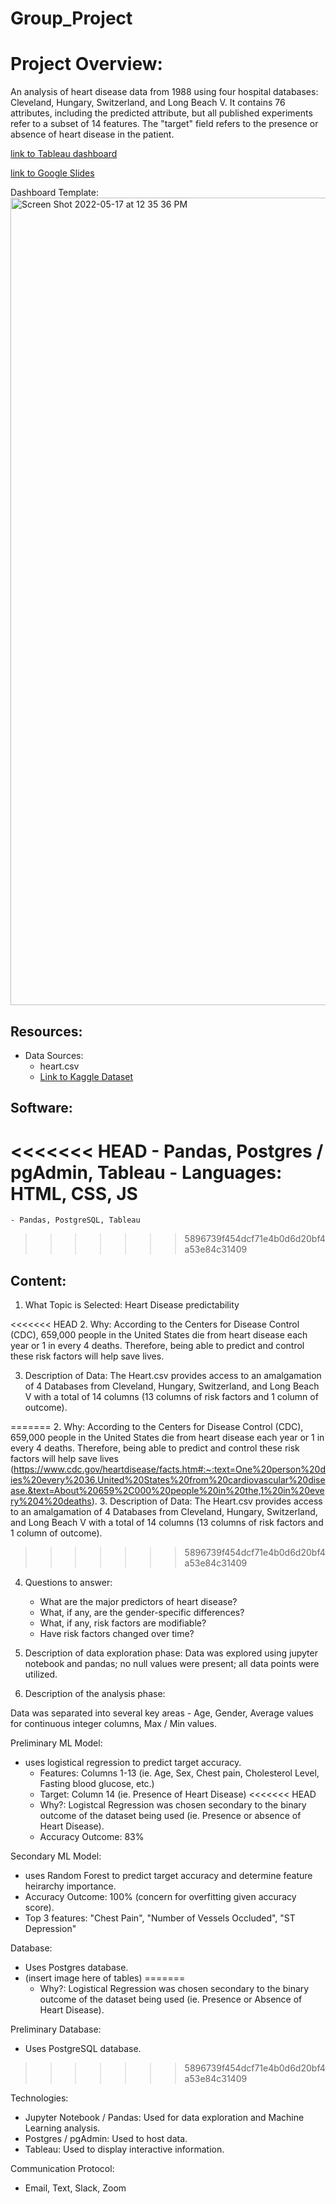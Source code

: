 # Group_Project

# Project Overview:
An analysis of heart disease data from 1988 using four hospital databases: Cleveland, Hungary, Switzerland, and Long Beach V. It contains 76 attributes, including the predicted attribute, but all published experiments refer to a subset of 14 features. The "target" field refers to the presence or absence of heart disease in the patient. 

[link to Tableau dashboard](https://public.tableau.com/shared/QKNKRGSJG?:display_count=n&:origin=viz_share_link)

[link to Google Slides](https://docs.google.com/presentation/d/1ngo6tRvbdELgjAdtwzgYFL6trayqPmxuBI8svCjsym4/edit?usp=sharing)

Dashboard Template:
<img width="1292" alt="Screen Shot 2022-05-17 at 12 35 36 PM" src="https://user-images.githubusercontent.com/93015602/168895752-01a6ef15-62ae-4a43-a472-4aa9e47721c9.png">

## Resources:

* Data Sources: 
    - heart.csv
    - [Link to Kaggle Dataset](https://www.kaggle.com/datasets/johnsmith88/heart-disease-dataset?select=heart.csv)

## Software: 
<<<<<<< HEAD
    - Pandas, Postgres / pgAdmin, Tableau
    - Languages: HTML, CSS, JS
=======
    - Pandas, PostgreSQL, Tableau
>>>>>>> 5896739f454dcf71e4b0d6d20bf4a53e84c31409
    
## Content:

1. What Topic is Selected: Heart Disease predictability 

<<<<<<< HEAD
2. Why: According to the Centers for Disease Control (CDC), 659,000 people in the United States die from heart disease each year or 1 in every 4 deaths.  Therefore, being able to predict and control these risk factors will help save lives.

3. Description of Data: The Heart.csv provides access to an amalgamation of 4 Databases from Cleveland, Hungary, Switzerland, and Long Beach V with a total of 14 columns (13 columns of risk factors and 1 column of outcome). 

=======
2. Why: According to the Centers for Disease Control (CDC), 659,000 people in the United States die from heart disease each year or 1 in every 4 deaths.  Therefore, being able to predict and control these risk factors will help save lives (https://www.cdc.gov/heartdisease/facts.htm#:~:text=One%20person%20dies%20every%2036,United%20States%20from%20cardiovascular%20disease.&text=About%20659%2C000%20people%20in%20the,1%20in%20every%204%20deaths).
3. Description of Data: The Heart.csv provides access to an amalgamation of 4 Databases from Cleveland, Hungary, Switzerland, and Long Beach V with a total of 14 columns (13 columns of risk factors and 1 column of outcome).
>>>>>>> 5896739f454dcf71e4b0d6d20bf4a53e84c31409
4. Questions to answer:
    - What are the major predictors of heart disease?
    - What, if any, are the gender-specific differences?
    - What, if any, risk factors are modifiable?
    - Have risk factors changed over time?

5. Description of data exploration phase: Data was explored using jupyter notebook and pandas; no null values were present; all data points were utilized.

6. Description of the analysis phase: 

Data was separated into several key areas - Age, Gender, Average values for continuous integer columns, Max / Min values. 

Preliminary ML Model:
- uses logistical regression to predict target accuracy. 
    - Features: Columns 1-13 (ie. Age, Sex, Chest pain, Cholesterol Level, Fasting blood glucose, etc.)
    - Target: Column 14 (ie. Presence of Heart Disease)
<<<<<<< HEAD
    - Why?: Logistcal Regression was chosen secondary to the binary outcome of the dataset being used (ie. Presence or absence of Heart Disease).
    - Accuracy Outcome: 83%

Secondary ML Model:
- uses Random Forest to predict target accuracy and determine feature heirarchy importance. 
- Accuracy Outcome: 100% (concern for overfitting given accuracy score). 
- Top 3 features: "Chest Pain", "Number of Vessels Occluded", "ST Depression"

Database:
- Uses Postgres database.
- (insert image here of tables)
=======
    - Why?: Logistical Regression was chosen secondary to the binary outcome of the dataset being used (ie. Presence or Absence of Heart Disease). 

Preliminary Database:
- Uses PostgreSQL database.
>>>>>>> 5896739f454dcf71e4b0d6d20bf4a53e84c31409

Technologies:
- Jupyter Notebook / Pandas: Used for data exploration and Machine Learning analysis.
- Postgres / pgAdmin: Used to host data. 
- Tableau: Used to display interactive information. 

Communication Protocol:
- Email, Text, Slack, Zoom
